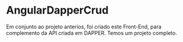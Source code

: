 # AngularDapperCrud
 
Em conjunto ao projeto anterios, foi criado este Front-End, para complemento da API criada em DAPPER.
Temos um projeto completo.
